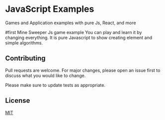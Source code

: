 # JavaScript Examples

Games and Application examples with pure Js, React, and more


#first Mine Sweeper Js game example
You can play and learn it by changing everything. It is pure Javascript to show creating element and simple algorithms.



## Contributing
Pull requests are welcome. For major changes, please open an issue first to discuss what you would like to change.

Please make sure to update tests as appropriate.

## License
[MIT](https://choosealicense.com/licenses/mit/)
